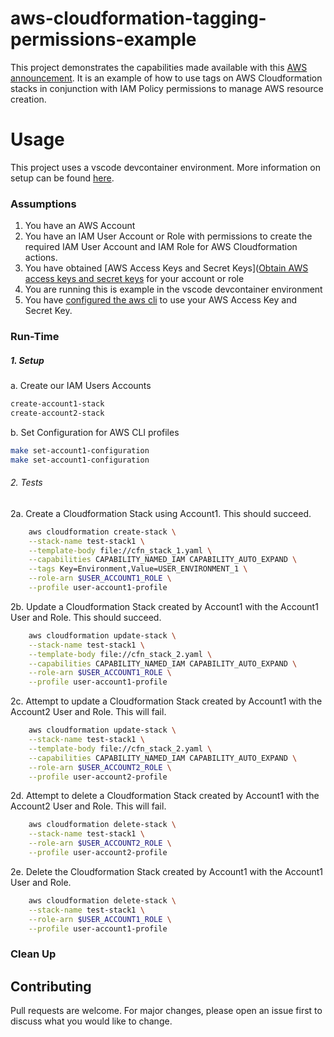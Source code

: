 # aws-cloudformation-tagging-permissions-example
This project demonstrates the capabilities made available with this [AWS announcement](https://aws.amazon.com/about-aws/whats-new/2019/05/announcing-tag-based-access-control-for-aws-cloudformation/). It is an example of how to use tags on AWS Cloudformation stacks in conjunction with IAM Policy permissions to manage AWS resource creation.



# Usage

This project uses a vscode devcontainer environment. More information on setup can be found [here](https://code.visualstudio.com/docs/remote/containers).

### Assumptions 
1. You have an AWS Account 
2. You have an IAM User Account or Role with permissions to create the required IAM User Account and IAM Role for AWS Cloudformation actions.
3. You have obtained [AWS Access Keys and Secret Keys]([Obtain AWS access keys and secret keys](https://docs.aws.amazon.com/general/latest/gr/aws-sec-cred-types.html#access-keys-and-secret-access-keys) for your account or role
4. You are running this is example in the vscode devcontainer environment
5. You have [configured the aws cli](https://docs.aws.amazon.com/cli/latest/userguide/cli-configure-quickstart.html#cli-configure-quickstart-config) to use your AWS Access Key and Secret Key.

### Run-Time
##### 1. Setup 
a. Create our IAM Users Accounts
```bash
create-account1-stack
create-account2-stack 
```
b. Set Configuration for AWS CLI profiles
```bash
make set-account1-configuration
make set-account1-configuration
```

###### 2. Tests
2a. Create a Cloudformation Stack using Account1. This should succeed.
```bash
    aws cloudformation create-stack \
	--stack-name test-stack1 \
	--template-body file://cfn_stack_1.yaml \
	--capabilities CAPABILITY_NAMED_IAM CAPABILITY_AUTO_EXPAND \
	--tags Key=Environment,Value=USER_ENVIRONMENT_1 \
	--role-arn $USER_ACCOUNT1_ROLE \
	--profile user-account1-profile
```

2b. Update a Cloudformation Stack created by Account1 with the Account1 User and Role. This should succeed.
```bash
    aws cloudformation update-stack \
	--stack-name test-stack1 \
	--template-body file://cfn_stack_2.yaml \
	--capabilities CAPABILITY_NAMED_IAM CAPABILITY_AUTO_EXPAND \
	--role-arn $USER_ACCOUNT1_ROLE \
	--profile user-account1-profile
```

2c. Attempt to update a Cloudformation Stack created by Account1 with the Account2 User and Role. This will fail.
```bash
    aws cloudformation update-stack \
	--stack-name test-stack1 \
	--template-body file://cfn_stack_2.yaml \
	--capabilities CAPABILITY_NAMED_IAM CAPABILITY_AUTO_EXPAND \
	--role-arn $USER_ACCOUNT2_ROLE \
	--profile user-account2-profile
```

2d. Attempt to delete a Cloudformation Stack created by Account1 with the Account2 User and Role. This will fail.
```bash
	aws cloudformation delete-stack \
	--stack-name test-stack1 \
	--role-arn $USER_ACCOUNT2_ROLE \
    --profile user-account2-profile
```

2e. Delete the Cloudformation Stack created by Account1 with the Account1 User and Role.
```bash
    aws cloudformation delete-stack \
    --stack-name test-stack1 \
    --role-arn $USER_ACCOUNT1_ROLE \
    --profile user-account1-profile
```

### Clean Up

## Contributing
Pull requests are welcome. For major changes, please open an issue first to discuss what you would like to change.
